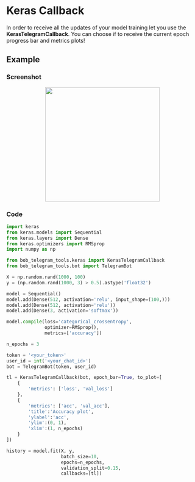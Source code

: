 # Keras Callback 

In order to receive all the updates of your model training let you use the **KerasTelegramCallback**. You can choose if to receive the current epoch progress bar and metrics plots!  

## Example

### Screenshot

<p style="text-align:center;">
<img style="" src="bot.jpg" width=300>
</p>

### Code
```python
import keras
from keras.models import Sequential
from keras.layers import Dense
from keras.optimizers import RMSprop
import numpy as np

from bob_telegram_tools.keras import KerasTelegramCallback
from bob_telegram_tools.bot import TelegramBot

X = np.random.rand(1000, 100)
y = (np.random.rand(1000, 3) > 0.5).astype('float32')

model = Sequential()
model.add(Dense(512, activation='relu', input_shape=(100,)))
model.add(Dense(512, activation='relu'))
model.add(Dense(3, activation='softmax'))

model.compile(loss='categorical_crossentropy',
              optimizer=RMSprop(),
              metrics=['accuracy'])

n_epochs = 3

token = '<your_token>'
user_id = int('<your_chat_id>')
bot = TelegramBot(token, user_id)

tl = KerasTelegramCallback(bot, epoch_bar=True, to_plot=[
    {
        'metrics': ['loss', 'val_loss']
    },
    {
        'metrics': ['acc', 'val_acc'],
        'title':'Accuracy plot',
        'ylabel':'acc',
        'ylim':(0, 1),
        'xlim':(1, n_epochs)
    }
])

history = model.fit(X, y,
                    batch_size=10,
                    epochs=n_epochs,
                    validation_split=0.15,
                    callbacks=[tl])
```
